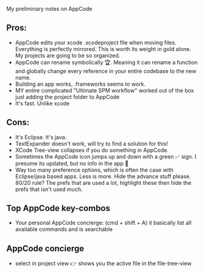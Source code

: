 My preliminary notes on AppCode<!--more--> 


## Pros:

- AppCode edits your xcode .xcodeproject file when moving files. Everything is perfectly mirrored. This is worth its weight in gold alone. My projects are going to be so organized.
- AppCode can rename symbolically 🏆. Meaning it can rename a function and globally change every reference in your entire codebase to the new name. 
- Building an app works, .frameworks seems to work.
- MY entire complicated "Ultimate SPM workflow" worked out of the box just adding the project folder to AppCode
- It's fast. Unlike xcode

## Cons: 
- It's Eclipse. It's java. 
- TextExpander doesn't work, will try to find a solution for this!
- XCode Tree-view collapses if you do something in AppCode. 
- Sometimes the AppCode icon jumps up and down with a green ✅ sign. I presume its updated, but no info in the app 🤔
- Way too many preference options, which is often the case with Eclipse/java based apps. Less is more. Hide the advance stuff please. 80/20 rule? The prefs that are used a lot, highlight these then hide the prefs that isn't used much.

## Top AppCode key-combos

- Your personal AppCode concierge: (cmd + shift + A) it basically list all available commands and is searchable

## AppCode concierge
- select in project view 👉 shows you the active file in the file-tree-view